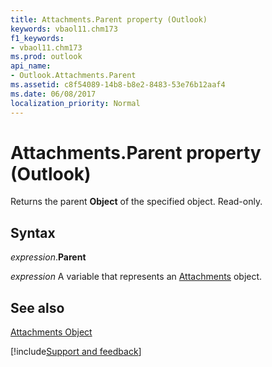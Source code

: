 ```yaml
---
title: Attachments.Parent property (Outlook)
keywords: vbaol11.chm173
f1_keywords:
- vbaol11.chm173
ms.prod: outlook
api_name:
- Outlook.Attachments.Parent
ms.assetid: c8f54089-14b8-b8e2-8483-53e76b12aaf4
ms.date: 06/08/2017
localization_priority: Normal
---
```



# Attachments.Parent property (Outlook)

Returns the parent  **Object** of the specified object. Read-only.


## Syntax

_expression_.**Parent**

_expression_ A variable that represents an [Attachments](Outlook.Attachments.md) object.


## See also


[Attachments Object](Outlook.Attachments.md)

[!include[Support and feedback](~/includes/feedback-boilerplate.md)]